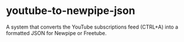 # youtube-to-newpipe-json
A system that converts the YouTube subscriptions feed (CTRL+A) into a formatted JSON for Newpipe or Freetube.
